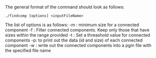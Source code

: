 The general format of the command should look as follows:
```
./findcomp [options] <inputFileName>
```

The list of options is as follows:
-m <int>: minimum size for a connected component
-f <int> <int>: Filter connected components. Keep only those that have sizes within the range provided
-t <int>: Set a threashold value for connected components
-p: to print out the data (id and size) of each connected component
-w <string>: write out the connected components into a pgm file with the specified file name

